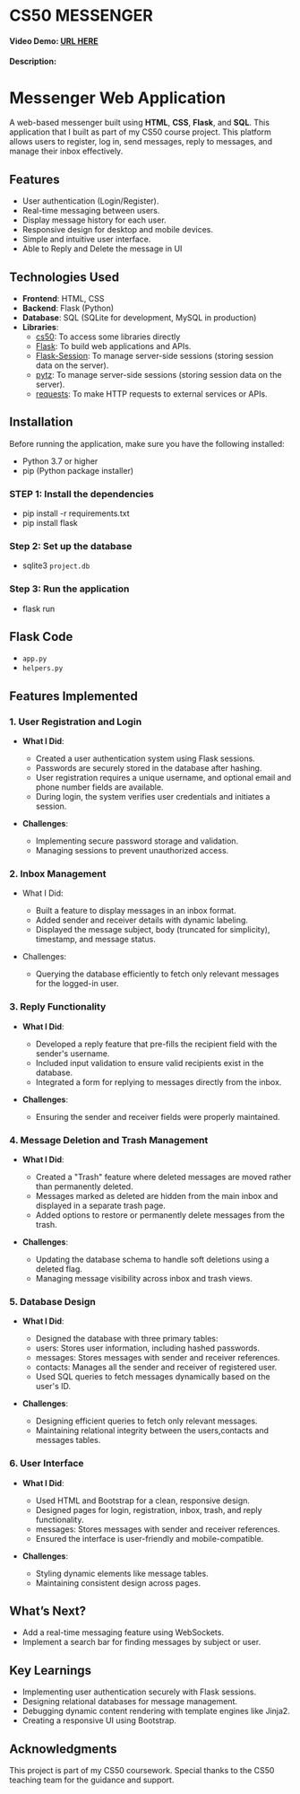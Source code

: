 # CS50 MESSENGER
#### Video Demo:  [URL HERE](https://youtu.be/lK3h4tbaW5A)
#### Description:
# Messenger Web Application

A web-based messenger built using **HTML**, **CSS**, **Flask**, and **SQL**. This application that I built as part of my CS50 course project. This platform allows users to register, log in, send messages, reply to messages, and manage their inbox effectively.

## Features

- User authentication (Login/Register).
- Real-time messaging between users.
- Display message history for each user.
- Responsive design for desktop and mobile devices.
- Simple and intuitive user interface.
- Able to Reply and Delete the message in UI

## Technologies Used

- **Frontend**: HTML, CSS
- **Backend**: Flask (Python)
- **Database**: SQL (SQLite for development, MySQL in production)
- **Libraries**:
  - <ins>cs50</ins>: To access some libraries directly
  - <ins>Flask</ins>: To build web applications and APIs.
  - <ins>Flask-Session</ins>: To manage server-side sessions (storing session data on the server).
  - <ins>pytz</ins>: To manage server-side sessions (storing session data on the server).
  - <ins>requests</ins>: To make HTTP requests to external services or APIs.

## Installation

Before running the application, make sure you have the following installed:
- Python 3.7 or higher
- pip (Python package installer)

### STEP 1: Install the dependencies
- pip install -r requirements.txt
- pip install flask

### Step 2: Set up the database
- sqlite3 `project.db`

### Step 3: Run the application
- flask run

## Flask Code

- `app.py`
- `helpers.py`

## Features Implemented

### 1. User Registration and Login

  - **What I Did**:
      - Created a user authentication system using Flask sessions.
      - Passwords are securely stored in the database after hashing.
      - User registration requires a unique username, and optional email and phone number fields are available.
      - During login, the system verifies user credentials and initiates a session.

  - **Challenges**:

      - Implementing secure password storage and validation.
      - Managing sessions to prevent unauthorized access.

### 2. Inbox Management

  - What I Did:
      - Built a feature to display messages in an inbox format.
      - Added sender and receiver details with dynamic labeling.
      - Displayed the message subject, body (truncated for simplicity), timestamp, and message status.

  - Challenges:

      - Querying the database efficiently to fetch only relevant messages for the logged-in user.

### 3. Reply Functionality

  - **What I Did**:
      - Developed a reply feature that pre-fills the recipient field with the sender's username.
      - Included input validation to ensure valid recipients exist in the database.
      - Integrated a form for replying to messages directly from the inbox.

  - **Challenges**:

      - Ensuring the sender and receiver fields were properly maintained.

### 4. Message Deletion and Trash Management

  - **What I Did**:
      - Created a "Trash" feature where deleted messages are moved rather than permanently deleted.
      - Messages marked as deleted are hidden from the main inbox and displayed in a separate trash page.
      - Added options to restore or permanently delete messages from the trash.

  - **Challenges**:

      - Updating the database schema to handle soft deletions using a deleted flag.
      - Managing message visibility across inbox and trash views.

### 5. Database Design

  - **What I Did**:
      - Designed the database with three primary tables:
      - users: Stores user information, including hashed passwords.
      - messages: Stores messages with sender and receiver references.
      - contacts: Manages all the sender and receiver of registered user.
      - Used SQL queries to fetch messages dynamically based on the user's ID.

  - **Challenges**:

      - Designing efficient queries to fetch only relevant messages.
      - Maintaining relational integrity between the users,contacts and messages tables.

### 6. User Interface

  - **What I Did**:
      - Used HTML and Bootstrap for a clean, responsive design.
      - Designed pages for login, registration, inbox, trash, and reply functionality.
      - messages: Stores messages with sender and receiver references.
      - Ensured the interface is user-friendly and mobile-compatible.

  - **Challenges**:

      - Styling dynamic elements like message tables.
      - Maintaining consistent design across pages.

## What’s Next?

- Add a real-time messaging feature using WebSockets.
- Implement a search bar for finding messages by subject or user.

## Key Learnings

- Implementing user authentication securely with Flask sessions.
- Designing relational databases for message management.
- Debugging dynamic content rendering with template engines like Jinja2.
- Creating a responsive UI using Bootstrap.

## Acknowledgments
This project is part of my CS50 coursework. Special thanks to the CS50 teaching team for the guidance and support.
